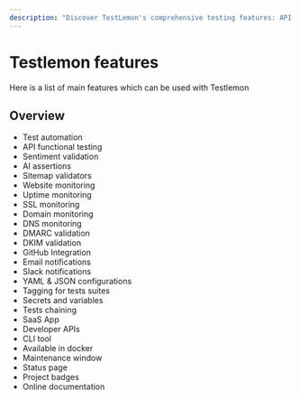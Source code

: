 ```yaml
---
description: "Discover TestLemon's comprehensive testing features: API testing, website monitoring, AI assertions, SSL/TLS monitoring, DNS validation, GitHub integration, and automated CI/CD workflows. Try our powerful testing platform."
---
```


# Testlemon features

Here is a list of main features which can be used with Testlemon

## Overview

- Test automation
- API functional testing
- Sentiment validation
- AI assertions
- Sitemap validators
- Website monitoring
- Uptime monitoring
- SSL monitoring
- Domain monitoring
- DNS monitoring
- DMARC validation
- DKIM validation
- GitHub Integration
- Email notifications
- Slack notifications 
- YAML & JSON configurations
- Tagging for tests suites
- Secrets and variables
- Tests chaining
- SaaS App
- Developer APIs
- CLI tool
- Available in docker
- Maintenance window
- Status page
- Project badges
- Online documentation